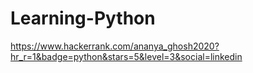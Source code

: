 # Learning-Python

https://www.hackerrank.com/ananya_ghosh2020?hr_r=1&badge=python&stars=5&level=3&social=linkedin

